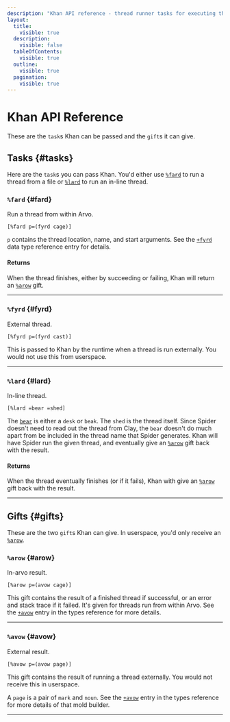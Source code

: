 ```yaml
---
description: "Khan API reference - thread runner tasks for executing threads, handling results, and thread lifecycle management."
layout:
  title:
    visible: true
  description:
    visible: false
  tableOfContents:
    visible: true
  outline:
    visible: true
  pagination:
    visible: true
---
```


# Khan API Reference

These are the `task`s Khan can be passed and the `gift`s it can give.

## Tasks {#tasks}

Here are the `task`s you can pass Khan. You'd either use [`%fard`](#fard) to run a thread from a file or [`%lard`](#lard) to run an in-line thread.

### `%fard` {#fard}

Run a thread from within Arvo.

```hoon
[%fard p=(fyrd cage)]
```

`p` contains the thread location, name, and start arguments. See the [`+fyrd`](types.md#fyrd) data type reference entry for details.

#### Returns

When the thread finishes, either by succeeding or failing, Khan will return an [`%arow`](#arow) gift.

---

### `%fyrd` {#fyrd}

External thread.

```hoon
[%fyrd p=(fyrd cast)]
```

This is passed to Khan by the runtime when a thread is run externally. You would not use this from userspace.

---

### `%lard` {#lard}

In-line thread.

```hoon
[%lard =bear =shed]
```

The [`bear`](types.md#bear) is either a `desk` or `beak`. The `shed` is the thread itself. Since Spider doesn't need to read out the thread from Clay, the `bear` doesn't do much apart from be included in the thread name that Spider generates. Khan will have Spider run the given thread, and eventually give an [`%arow`](#arow) gift back with the result.

#### Returns

When the thread eventually finishes (or if it fails), Khan with give an [`%arow`](#arow) gift back with the result.

---

## Gifts {#gifts}

These are the two `gift`s Khan can give. In userspace, you'd only receive an [`%arow`](#arow).

### `%arow` {#arow}

In-arvo result.

```hoon
[%arow p=(avow cage)]
```

This gift contains the result of a finished thread if successful, or an error and stack trace if it failed. It's given for threads run from within Arvo. See the [`+avow`](types.md#avow) entry in the types reference for more details.

---

### `%avow` {#avow}

External result.

```hoon
[%avow p=(avow page)]
```

This gift contains the result of running a thread externally. You would not receive this in userspace.


A `page` is a pair of `mark` and `noun`. See the [`+avow`](types.md#avow) entry in the types reference for more details of that mold builder.

---
